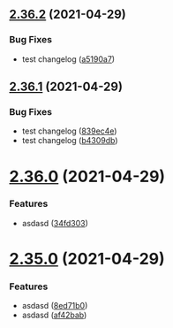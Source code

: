 ## [2.36.2](https://github.com/Jozwiaczek/npm-publishing-demo/compare/v2.36.1...v2.36.2) (2021-04-29)


### Bug Fixes

* test changelog ([a5190a7](https://github.com/Jozwiaczek/npm-publishing-demo/commit/a5190a7bd64d6485af5be8fe91a849d0e9af9361))

## [2.36.1](https://github.com/Jozwiaczek/npm-publishing-demo/compare/v2.36.0...v2.36.1) (2021-04-29)


### Bug Fixes

* test changelog ([839ec4e](https://github.com/Jozwiaczek/npm-publishing-demo/commit/839ec4e30b9b9dcdd02ee48a84e59eb6ada45ec0))
* test changelog ([b4309db](https://github.com/Jozwiaczek/npm-publishing-demo/commit/b4309db13322100eec6d758790a01240fd83d047))

# [2.36.0](https://github.com/Jozwiaczek/npm-publishing-demo/compare/v2.35.0...v2.36.0) (2021-04-29)


### Features

* asdasd ([34fd303](https://github.com/Jozwiaczek/npm-publishing-demo/commit/34fd3035966d485f52a667eabe133f10c2b4cc99))

# [2.35.0](https://github.com/Jozwiaczek/npm-publishing-demo/compare/v2.34.0...v2.35.0) (2021-04-29)


### Features

* asdasd ([8ed71b0](https://github.com/Jozwiaczek/npm-publishing-demo/commit/8ed71b07e80348d8ac8fc8f3ace3e271da54bb30))
* asdasd ([af42bab](https://github.com/Jozwiaczek/npm-publishing-demo/commit/af42babc82523f9592ff606311ab5fde366d850d))
